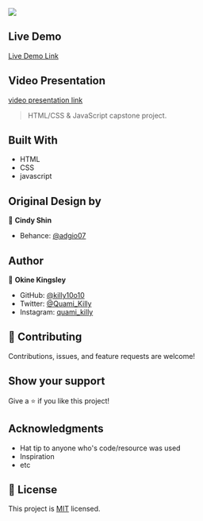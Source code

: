 ![](https://img.shields.io/badge/Microverse-blueviolet)

## Live Demo
[Live Demo Link](https://killy10o10-html-css-capstone.netlify.app/)

## Video Presentation
[video presentation link](https://www.loom.com/share/f2970e1a4e854e41b80d8ba64a92be63)

> HTML/CSS & JavaScript capstone project.

## Built With

- HTML
- CSS
- javascript


## Original Design by
👤 **Cindy Shin**
- Behance: [@adgio07](https://www.behance.net/adagio07)

## Author
👤 **Okine Kingsley**
- GitHub: [@killy10o10](https://github.com/killy10o10)
- Twitter: [@Quami_Killy](https://twitter.com/Quami_Killy)
- Instagram: [quami_killy](https://www.instagram.com/quami_killy/)


## 🤝 Contributing

Contributions, issues, and feature requests are welcome!

## Show your support

Give a ⭐️ if you like this project!

## Acknowledgments

- Hat tip to anyone who's code/resource was used
- Inspiration
- etc

## 📝 License

This project is [MIT](./MIT.md) licensed.
